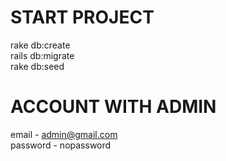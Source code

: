 # START PROJECT
 rake db:create <br />
 rails db:migrate <br />
 rake db:seed <br />
 # ACCOUNT WITH ADMIN
 email - admin@gmail.com <br />
 password - nopassword
